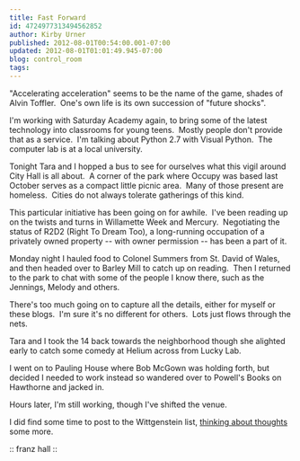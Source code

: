 ```yaml
---
title: Fast Forward
id: 4724977313494562852
author: Kirby Urner
published: 2012-08-01T00:54:00.001-07:00
updated: 2012-08-01T01:01:49.945-07:00
blog: control_room
tags: 
---
```


"Accelerating acceleration" seems to be the name of the game, shades of Alvin Toffler.  One's own life is its own succession of "future shocks".

I'm working with Saturday Academy again, to bring some of the latest technology into classrooms for young teens.  Mostly people don't provide that as a service.  I'm talking about Python 2.7 with Visual Python.  The computer lab is at a local university.

Tonight Tara and I hopped a bus to see for ourselves what this vigil around City Hall is all about.  A corner of the park where Occupy was based last October serves as a compact little picnic area.  Many of those present are homeless.  Cities do not always tolerate gatherings of this kind.

[](http://www.flickr.com/photos/kirbyurner/7689616000/)

This particular initiative has been going on for awhile.  I've been reading up on the twists and turns in Willamette Week and Mercury.  Negotiating the status of R2D2 (Right To Dream Too), a long-running occupation of a privately owned property -- with owner permission -- has been a part of it.

Monday night I hauled food to Colonel Summers from St. David of Wales, and then headed over to Barley Mill to catch up on reading.  Then I returned to the park to chat with some of the people I know there, such as the Jennings, Melody and others.

There's too much going on to capture all the details, either for myself or these blogs.  I'm sure it's no different for others.  Lots just flows through the nets.

Tara and I took the 14 back towards the neighborhood though she alighted early to catch some comedy at Helium across from Lucky Lab.

I went on to Pauling House where Bob McGown was holding forth, but decided I needed to work instead so wandered over to Powell's Books on Hawthorne and jacked in.

Hours later, I'm still working, though I've shifted the venue.

I did find some time to post to the Wittgenstein list, [thinking about thoughts](http://dir.groups.yahoo.com/group/WittrsEX/message/4865) some more.

[](http://www.flickr.com/photos/kirbyurner/7689614478/)

:: franz hall ::